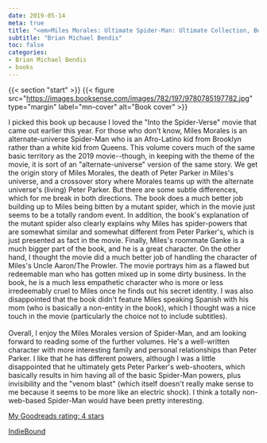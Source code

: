 ```yaml
---
date: 2019-05-14
meta: true
title: "<em>Miles Morales: Ultimate Spider-Man: Ultimate Collection, Book 1</em>"
subtitle: "Brian Michael Bendis"
toc: false
categories:
- Brian Michael Bendis
- books
---
```


{{< section "start" >}}
{{< figure src="https://images.booksense.com/images/782/197/9780785197782.jpg" type="margin" label="mn-cover" alt="Book cover" >}}

I picked this book up because I loved the "Into the Spider-Verse" movie that came out earlier this year. For those who don't know, Miles Morales is an alternate-universe Spider-Man who is an Afro-Latino kid from Brooklyn rather than a white kid from Queens. This volume covers much of the same basic territory as the 2019 movie--though, in keeping with the theme of the movie, it is sort of an "alternate-universe" version of the same story. We get the origin story of Miles Morales, the death of Peter Parker in Miles's universe, and a crossover story where Morales teams up with the alternate universe's (living) Peter Parker. But there are some subtle differences, which for me break in both directions. The book does a much better job building up to Miles being bitten by a mutant spider, which in the movie just seems to be a totally random event. In addition, the book's explanation of the mutant spider also clearly explains why Miles has spider-powers that are somewhat similar and somewhat different from Peter Parker's, which is just presented as fact in the movie. Finally, Miles's roommate Ganke is a much bigger part of the book, and he is a great character. On the other hand, I thought the movie did a much better job of handling the character of Miles's Uncle Aaron/The Prowler. The movie portrays him as a flawed but redeemable man who has gotten mixed up in some dirty business. In the book, he is a much less empathetic character who is more or less irredeemably cruel to Miles once he finds out his secret identity. I was also disappointed that the book didn't feature Miles speaking Spanish with his mom (who is basically a non-entity in the book), which I thought was a nice touch in the movie (particularly the choice not to include subtitles).<br /><br />Overall, I enjoy the Miles Morales version of Spider-Man, and am looking forward to reading some of the further volumes. He's a well-written character with more interesting family and personal relationships than Peter Parker. I like that he has different powers, although I was a little disappointed that he ultimately gets Peter Parker's web-shooters, which basically results in him having all of the basic Spider-Man powers, plus invisibility and the "venom blast" (which itself doesn't really make sense to me because it seems to be more like an electric shock). I think a totally non-web-based Spider-Man would have been pretty interesting. 

[My Goodreads rating: 4 stars](https://www.goodreads.com/review/show/2802245990)  

[IndieBound](https://www.indiebound.org/book/9780785197782)
